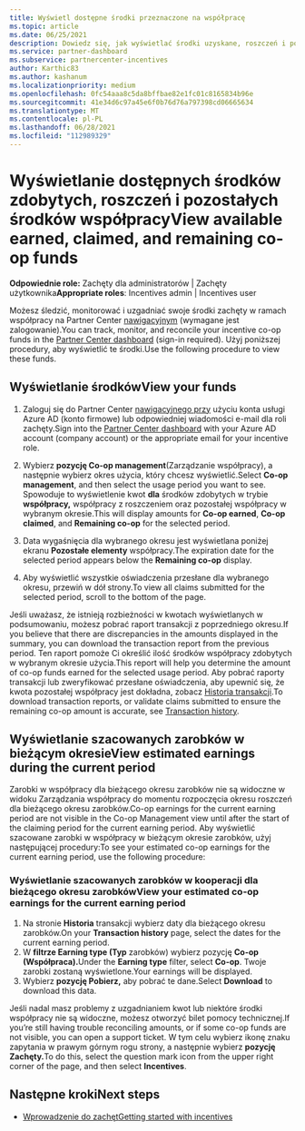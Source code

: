 ```yaml
---
title: Wyświetl dostępne środki przeznaczone na współpracę
ms.topic: article
ms.date: 06/25/2021
description: Dowiedz się, jak wyświetlać środki uzyskane, roszczeń i pozostałe środki współpracy, wyświetlać daty wygaśnięcia i uzgadniać niespójne kwoty.
ms.service: partner-dashboard
ms.subservice: partnercenter-incentives
author: Karthic83
ms.author: kashanum
ms.localizationpriority: medium
ms.openlocfilehash: 0fc54aaa8c5da8bffbae82e1fc01c8165834b96e
ms.sourcegitcommit: 41e34d6c97a45e6f0b76d76a797398cd06665634
ms.translationtype: MT
ms.contentlocale: pl-PL
ms.lasthandoff: 06/28/2021
ms.locfileid: "112989329"
---
```

# <a name="view-available-earned-claimed-and-remaining-co-op-funds"></a><span data-ttu-id="ce3ae-103">Wyświetlanie dostępnych środków zdobytych, roszczeń i pozostałych środków współpracy</span><span class="sxs-lookup"><span data-stu-id="ce3ae-103">View available earned, claimed, and remaining co-op funds</span></span>

<span data-ttu-id="ce3ae-104">**Odpowiednie role:** Zachęty dla administratorów | Zachęty użytkownika</span><span class="sxs-lookup"><span data-stu-id="ce3ae-104">**Appropriate roles**: Incentives admin | Incentives user</span></span>

<span data-ttu-id="ce3ae-105">Możesz śledzić, monitorować i uzgadniać swoje środki zachęty w ramach współpracy na Partner Center [nawigacyjnym](https://partner.microsoft.com/dashboard/) (wymagane jest zalogowanie).</span><span class="sxs-lookup"><span data-stu-id="ce3ae-105">You can track, monitor, and reconcile your incentive co-op funds in the [Partner Center dashboard](https://partner.microsoft.com/dashboard/) (sign-in required).</span></span> <span data-ttu-id="ce3ae-106">Użyj poniższej procedury, aby wyświetlić te środki.</span><span class="sxs-lookup"><span data-stu-id="ce3ae-106">Use the following procedure to view these funds.</span></span>

## <a name="view-your-funds"></a><span data-ttu-id="ce3ae-107">Wyświetlanie środków</span><span class="sxs-lookup"><span data-stu-id="ce3ae-107">View your funds</span></span>

1. <span data-ttu-id="ce3ae-108">Zaloguj się do Partner Center [nawigacyjnego przy](https://partner.microsoft.com/dashboard/) użyciu konta usługi Azure AD (konto firmowe) lub odpowiedniej wiadomości e-mail dla roli zachęty.</span><span class="sxs-lookup"><span data-stu-id="ce3ae-108">Sign into the [Partner Center dashboard](https://partner.microsoft.com/dashboard/) with your Azure AD account (company account) or the appropriate email for your incentive role.</span></span>

2. <span data-ttu-id="ce3ae-109">Wybierz **pozycję Co-op management**(Zarządzanie współpracy), a następnie wybierz okres użycia, który chcesz wyświetlić.</span><span class="sxs-lookup"><span data-stu-id="ce3ae-109">Select **Co-op management**, and then select the usage period you want to see.</span></span> <span data-ttu-id="ce3ae-110">Spowoduje to wyświetlenie kwot **dla** środków zdobytych w  trybie **współpracy,** współpracy z roszczeniem oraz pozostałej współpracy w wybranym okresie.</span><span class="sxs-lookup"><span data-stu-id="ce3ae-110">This will display amounts for **Co-op earned**, **Co-op claimed**, and **Remaining co-op** for the selected period.</span></span>

3. <span data-ttu-id="ce3ae-111">Data wygaśnięcia dla wybranego okresu jest wyświetlana poniżej ekranu **Pozostałe elementy** współpracy.</span><span class="sxs-lookup"><span data-stu-id="ce3ae-111">The expiration date for the selected period appears below the **Remaining co-op** display.</span></span>  

4. <span data-ttu-id="ce3ae-112">Aby wyświetlić wszystkie oświadczenia przesłane dla wybranego okresu, przewiń w dół strony.</span><span class="sxs-lookup"><span data-stu-id="ce3ae-112">To view all claims submitted for the selected period, scroll to the bottom of the page.</span></span>

<span data-ttu-id="ce3ae-113">Jeśli uważasz, że istnieją rozbieżności w kwotach wyświetlanych w podsumowaniu, możesz pobrać raport transakcji z poprzedniego okresu.</span><span class="sxs-lookup"><span data-stu-id="ce3ae-113">If you believe that there are discrepancies in the amounts displayed in the summary, you can download the transaction report from the previous period.</span></span> <span data-ttu-id="ce3ae-114">Ten raport pomoże Ci określić ilość środków współpracy zdobytych w wybranym okresie użycia.</span><span class="sxs-lookup"><span data-stu-id="ce3ae-114">This report will help you determine the amount of co-op funds earned for the selected usage period.</span></span> <span data-ttu-id="ce3ae-115">Aby pobrać raporty transakcji lub zweryfikować przesłane oświadczenia, aby upewnić się, że kwota pozostałej współpracy jest dokładna, zobacz [Historia transakcji](./payout-statement.md#transaction-history).</span><span class="sxs-lookup"><span data-stu-id="ce3ae-115">To download transaction reports, or validate claims submitted to ensure the remaining co-op amount is accurate, see [Transaction history](./payout-statement.md#transaction-history).</span></span>

## <a name="view-estimated-earnings-during-the-current-period"></a><span data-ttu-id="ce3ae-116">Wyświetlanie szacowanych zarobków w bieżącym okresie</span><span class="sxs-lookup"><span data-stu-id="ce3ae-116">View estimated earnings during the current period</span></span>
<span data-ttu-id="ce3ae-117">Zarobki w współpracy dla bieżącego okresu zarobków nie są widoczne w widoku Zarządzania współpracy do momentu rozpoczęcia okresu roszczeń dla bieżącego okresu zarobków.</span><span class="sxs-lookup"><span data-stu-id="ce3ae-117">Co-op earnings for the current earning period are not visible in the Co-op Management view until after the start of the claiming period for the current earning period.</span></span> <span data-ttu-id="ce3ae-118">Aby wyświetlić szacowane zarobki w współpracy w bieżącym okresie zarobków, użyj następującej procedury:</span><span class="sxs-lookup"><span data-stu-id="ce3ae-118">To see your estimated co-op earnings for the current earning period, use the following procedure:</span></span>

### <a name="view-your-estimated-co-op-earnings-for-the-current-earning-period"></a><span data-ttu-id="ce3ae-119">Wyświetlanie szacowanych zarobków w kooperacji dla bieżącego okresu zarobków</span><span class="sxs-lookup"><span data-stu-id="ce3ae-119">View your estimated co-op earnings for the current earning period</span></span>

1. <span data-ttu-id="ce3ae-120">Na stronie **Historia** transakcji wybierz daty dla bieżącego okresu zarobków.</span><span class="sxs-lookup"><span data-stu-id="ce3ae-120">On your **Transaction history** page, select the dates for the current earning period.</span></span>
2. <span data-ttu-id="ce3ae-121">W **filtrze Earning type (Typ** zarobków) wybierz pozycję **Co-op (Współpraca).**</span><span class="sxs-lookup"><span data-stu-id="ce3ae-121">Under the **Earning type** filter, select **Co-op**.</span></span> <span data-ttu-id="ce3ae-122">Twoje zarobki zostaną wyświetlone.</span><span class="sxs-lookup"><span data-stu-id="ce3ae-122">Your earnings will be displayed.</span></span>
3. <span data-ttu-id="ce3ae-123">Wybierz **pozycję Pobierz,** aby pobrać te dane.</span><span class="sxs-lookup"><span data-stu-id="ce3ae-123">Select **Download** to download this data.</span></span>

<span data-ttu-id="ce3ae-124">Jeśli nadal masz problemy z uzgadnianiem kwot lub niektóre środki współpracy nie są widoczne, możesz otworzyć bilet pomocy technicznej.</span><span class="sxs-lookup"><span data-stu-id="ce3ae-124">If you’re still having trouble reconciling amounts, or if some co-op funds are not visible, you can open a support ticket.</span></span> <span data-ttu-id="ce3ae-125">W tym celu wybierz ikonę znaku zapytania w prawym górnym rogu strony, a następnie wybierz **pozycję Zachęty.**</span><span class="sxs-lookup"><span data-stu-id="ce3ae-125">To do this, select the question mark icon from the upper right corner of the page, and then select **Incentives**.</span></span>

## <a name="next-steps"></a><span data-ttu-id="ce3ae-126">Następne kroki</span><span class="sxs-lookup"><span data-stu-id="ce3ae-126">Next steps</span></span>

- [<span data-ttu-id="ce3ae-127">Wprowadzenie do zachęt</span><span class="sxs-lookup"><span data-stu-id="ce3ae-127">Getting started with incentives</span></span>](incentives-get-started-intro.md)